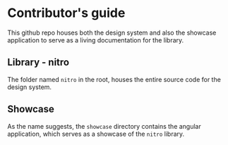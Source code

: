 # Contributor's guide

This github repo houses both the design system and also the showcase application to serve as a living documentation for the library.

## Library - nitro

The folder named `nitro` in the root, houses the entire source code for the design system.

## Showcase

As the name suggests, the `showcase` directory contains the angular application, which serves as a showcase of the `nitro` library.

